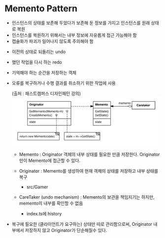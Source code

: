 # Memento Pattern

- 인스턴스의 상태를 보존해 두었다가 보존해 둔 정보를 가지고 인스턴스를 원래 상태로 복원
- 인스턴스를 복원하기 위해서는 내부 정보에 자유롭게 접근 가능해야 함
- 캡슐화가 파괴가 일어나지 않도록 주의해야 함

* 이전의 상태로 되돌리는 undo
* 했던 작업을 다시 하는 redo
* 기억해야 하는 순간을 저장하는 객체
* 오류를 복구하거나 수행 결과를 취소하기 위한 작업에 사용

  (출처 : 패스트캠퍼스 디자인패턴 강의)
  ![구조](class.png)

  - Memento : Originator 객체의 내부 상태를 필요한 만큼 저장한다. Originator만이 Memento에 접근할 수 있다.
  - Originator : Memento를 생성하여 현재 객체의 상태를 저장하고 내부 상태를 복구

    - src/Gamer

  - CareTaker (undo mechanism) :
    Memento의 보관을 책임지기는 하지만, memento의 내부를 확인할 수 없음
    - index.ts에 history

* 복구에 필요한 (클라이언트가 요구하는) 상태만 따로 관리함으로써, Originator 내부에서 저장하지 않고 Originator가 단순해질수 있다.
